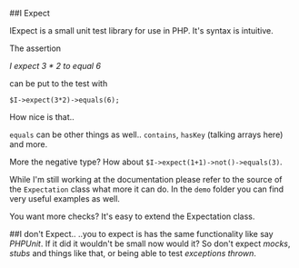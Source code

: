 ##I Expect

IExpect is a small unit test library for use in PHP. It's syntax is intuitive.

The assertion

*I expect 3 &ast; 2 to equal 6* 

can be put to the test with

`$I->expect(3*2)->equals(6);`

How nice is that..

`equals` can be other things as well.. `contains`, `hasKey` (talking arrays here) and more.     
     
More the negative type? How about `$I->expect(1+1)->not()->equals(3)`.       
  
While I'm still working at the documentation please refer to the source of the `Expectation` class what more it can do. In the `demo` folder you can find very useful examples as well.

You want more checks? It's easy to extend the Expectation class.


##I don't Expect..
..you to expect is has the same functionality like say *PHPUnit*. If it did it wouldn't be small now would it? So don't expect *mocks*, *stubs* and things like that, or being able to test *exceptions thrown*.


